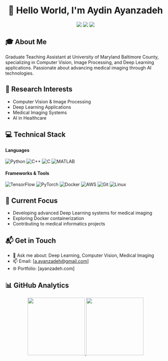 <h1 align="center">👋 Hello World, I'm Aydin Ayanzadeh</h1>

<p align="center">
  <a href="https://www.linkedin.com/in/ayanzadeh93/"><img src="https://img.shields.io/badge/-LinkedIn-0077B5?style=flat&logo=Linkedin&logoColor=white"/></a>
  <a href="https://twitter.com/aydin_ayanzadeh"><img src="https://img.shields.io/badge/-Twitter-1DA1F2?style=flat&logo=Twitter&logoColor=white"/></a>
  <a href="https://www.instagram.com/aydin_ayanzadeh/"><img src="https://img.shields.io/badge/-Instagram-E4405F?style=flat&logo=Instagram&logoColor=white"/></a>
</p>

## 🎓 About Me

Graduate Teaching Assistant at University of Maryland Baltimore County, specializing in Computer Vision, Image Processing, and Deep Learning applications. Passionate about advancing medical imaging through AI technologies.

## 🔬 Research Interests

- Computer Vision & Image Processing
- Deep Learning Applications
- Medical Imaging Systems
- AI in Healthcare

## 💻 Technical Stack

#### Languages
![Python](https://img.shields.io/badge/Python-Expert-3776AB?style=flat&logo=python&logoColor=white)
![C++](https://img.shields.io/badge/C++-Advanced-00599C?style=flat&logo=c%2B%2B&logoColor=white)
![C](https://img.shields.io/badge/C-Advanced-A8B9CC?style=flat&logo=c&logoColor=white)
![MATLAB](https://img.shields.io/badge/MATLAB-Proficient-0076A8?style=flat&logo=mathworks&logoColor=white)

#### Frameworks & Tools
![TensorFlow](https://img.shields.io/badge/TensorFlow-FF6F00?style=flat&logo=tensorflow&logoColor=white)
![PyTorch](https://img.shields.io/badge/PyTorch-EE4C2C?style=flat&logo=pytorch&logoColor=white)
![Docker](https://img.shields.io/badge/Docker-Learning-2496ED?style=flat&logo=docker&logoColor=white)
![AWS](https://img.shields.io/badge/AWS-Cloud-232F3E?style=flat&logo=amazon-aws&logoColor=white)
![Git](https://img.shields.io/badge/Git-F05032?style=flat&logo=git&logoColor=white)
![Linux](https://img.shields.io/badge/Linux-FCC624?style=flat&logo=linux&logoColor=black)

## 🔭 Current Focus

- Developing advanced Deep Learning systems for medical imaging
- Exploring Docker containerization
- Contributing to medical informatics projects

## 📬 Get in Touch

- 💬 Ask me about: Deep Learning, Computer Vision, Medical Imaging
- 📫 Email: [a.ayanzadeh@gmail.com]
- 🌐 Portfolio: [ayanzadeh.com]

## 📊 GitHub Analytics

<p align="center">
<a href="https://github.com/Ayanzadeh93">
  <img height="180em" src="https://github-readme-stats.vercel.app/api?username=Ayanzadeh93&show_icons=true&theme=algolia&include_all_commits=true&count_private=true"/>
  <img height="180em" src="https://github-readme-stats.vercel.app/api/top-langs/?username=Ayanzadeh93&layout=compact&langs_count=8&theme=algolia"/>
</a>
</p>
